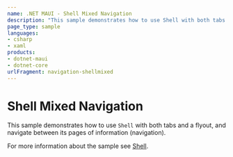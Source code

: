 ```yaml
---
name: .NET MAUI - Shell Mixed Navigation
description: "This sample demonstrates how to use Shell with both tabs and a flyout, and navigate between its pages of information (navigation)."
page_type: sample
languages:
- csharp
- xaml
products:
- dotnet-maui
- dotnet-core
urlFragment: navigation-shellmixed
---
```

# Shell Mixed Navigation

This sample demonstrates how to use `Shell` with both tabs and a flyout, and navigate between its pages of information (navigation).

For more information about the sample see [Shell](https://docs.microsoft.com/en-us/dotnet/maui/fundamentals/shell).
